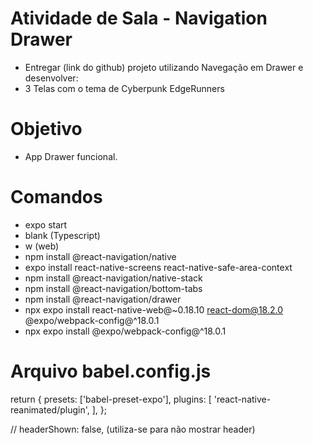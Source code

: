 # Atividade de Sala - Navigation Drawer 

- Entregar (link do github) projeto utilizando Navegação em Drawer e desenvolver:
- 3 Telas com o tema de Cyberpunk EdgeRunners 

# Objetivo

-  App Drawer funcional. 

# Comandos

- expo start
- blank (Typescript)
- w (web)
- npm install @react-navigation/native
- expo install react-native-screens react-native-safe-area-context
- npm install @react-navigation/native-stack
- npm install @react-navigation/bottom-tabs
- npm install @react-navigation/drawer
- npx expo install react-native-web@~0.18.10 react-dom@18.2.0 @expo/webpack-config@^18.0.1
- npx expo install @expo/webpack-config@^18.0.1

# Arquivo babel.config.js


return {
presets: ['babel-preset-expo'],
plugins: [
'react-native-reanimated/plugin',
],
};


// headerShown: false, (utiliza-se para não mostrar header)
